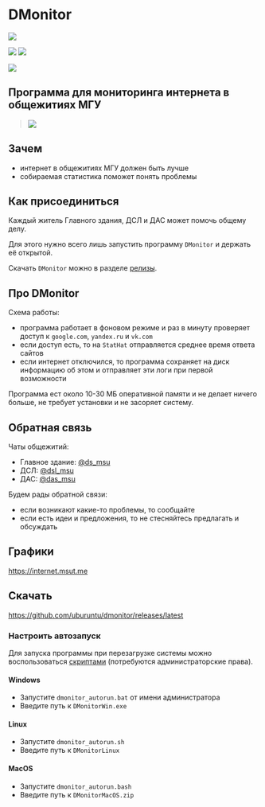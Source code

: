 # DMonitor

[![](https://img.shields.io/badge/%D0%A7%D0%B0%D1%82%D1%8B%20%D0%9C%D0%93%D0%A3-%40chat__msu-blue)](https://t.me/chat_msu/22333)

[![](https://img.shields.io/badge/%D0%93%D1%80%D0%B0%D1%84%D0%B8%D0%BA%D0%B8%20|%20%D0%93%D0%97%20%D0%B8%20%D0%94%D0%A1%D0%9B-internet.msut.me-9cf)](https://internet.msut.me)
[![](https://img.shields.io/badge/%D0%93%D1%80%D0%B0%D1%84%D0%B8%D0%BA%D0%B8%20|%20%D0%94%D0%90%D0%A1-internet.msut.me/das-7cf)](https://internet.msut.me/das)

[![](https://img.shields.io/badge/%D0%9F%D1%80%D0%B8%D1%81%D0%BE%D0%B5%D0%B4%D0%B8%D0%BD%D0%B8%D1%82%D1%8C%D1%81%D1%8F-internet.msut.me%2Fjoin-brightgreen)](https://internet.msut.me/das)

## Программа для мониторинга интернета в общежитиях МГУ

> ![](https://i.imgur.com/8fSJOVs.jpg)


## Зачем
- интернет в общежитиях МГУ должен быть лучше
- собираемая статистика поможет понять проблемы

## Как присоединиться
Каждый житель Главного здания, ДСЛ и ДАС может помочь общему делу.

Для этого нужно всего лишь запустить программу `DMonitor` и держать её открытой.

Скачать `DMonitor` можно в разделе [релизы](https://github.com/uburuntu/dmonitor/releases/latest).

## Про DMonitor

Схема работы:
- программа работает в фоновом режиме и раз в минуту проверяет доступ к `google.com`, `yandex.ru` и `vk.com`
- если доступ есть, то на `StatHat` отправляется среднее время ответа сайтов
- если интернет отключился, то программа сохраняет на диск информацию об этом и отправляет эти логи при первой возможности

Программа ест около 10-30 МБ оперативной памяти и не делает ничего больше, не требует установки и не засоряет систему.

## Обратная связь

Чаты общежитий:
- Главное здание: [@ds_msu](https://t.me/ds_msu)
- ДСЛ: [@dsl_msu](https://t.me/dsl_msu)
- ДАС: [@das_msu](https://t.me/das_msu)

Будем рады обратной связи:
- если возникают какие-то проблемы, то сообщайте
- если есть идеи и предложения, то не стесняйтесь предлагать и обсуждать

## Графики

https://internet.msut.me

## Скачать

https://github.com/uburuntu/dmonitor/releases/latest

### Настроить автозапуск

Для запуска программы при перезагрузке системы можно воспользоваться [скриптами](https://github.com/uburuntu/dmonitor/autorun_scripts) (потребуются администраторские права). 

#### Windows

- Запустите `dmonitor_autorun.bat` от имени администратора
- Введите путь к `DMonitorWin.exe`

#### Linux

- Запустите `dmonitor_autorun.sh`
- Введите путь к `DMonitorLinux`

#### MacOS

- Запустите `dmonitor_autorun.bash`
- Введите путь к `DMonitorMacOS.zip`
